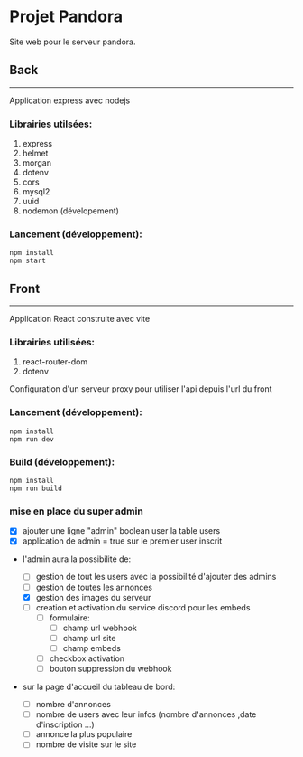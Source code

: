 # Projet Pandora

Site web pour le serveur pandora.

## Back

---

Application express avec nodejs

### Librairies utilsées:

1. express
2. helmet
3. morgan
4. dotenv
5. cors
6. mysql2
7. uuid
8. nodemon (dévelopement)

### Lancement (développement):

```
npm install
npm start
```

## Front

---

Application React construite avec vite

### Librairies utilisées:

1. react-router-dom
2. dotenv

Configuration d'un serveur proxy pour utiliser l'api depuis l'url du front

### Lancement (développement):

```
npm install
npm run dev
```

### Build (développement):

```
npm install
npm run build
```

### mise en place du super admin

- [x] ajouter une ligne "admin" boolean user la table users
- [x] application de admin = true sur le premier user inscrit
- l'admin aura la possibilité de:

  - [ ] gestion de tout les users avec la possibilité d'ajouter des admins
  - [ ] gestion de toutes les annonces
  - [x] gestion des images du serveur
  - [ ] creation et activation du service discord pour les embeds
    - [ ] formulaire:
      - [ ] champ url webhook
      - [ ] champ url site
      - [ ] champ embeds
    - [ ] checkbox activation
    - [ ] bouton suppression du webhook

- sur la page d'accueil du tableau de bord:
  - [ ] nombre d'annonces
  - [ ] nombre de users avec leur infos (nombre d'annonces ,date d'inscription ...)
  - [ ] annonce la plus populaire
  - [ ] nombre de visite sur le site
